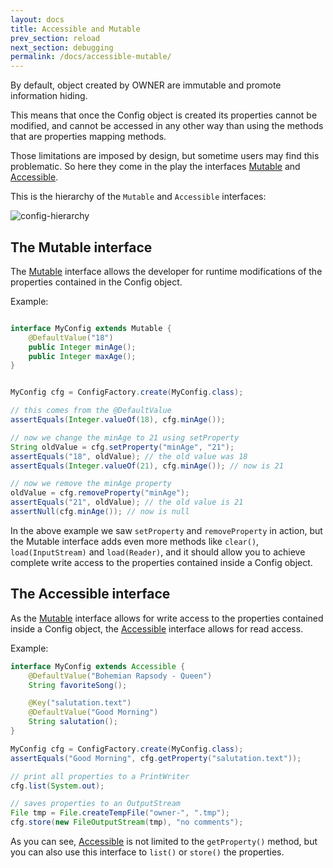```yaml
---
layout: docs
title: Accessible and Mutable
prev_section: reload
next_section: debugging
permalink: /docs/accessible-mutable/
---
```


By default, object created by OWNER are immutable and promote information hiding.

This means that once the Config object is created its properties cannot be modified, and cannot be accessed in any other
way than using the methods that are properties mapping methods.

Those limitations are imposed by design, but sometime users may find this problematic. So here they come in the play the
interfaces [Mutable] and [Accessible].

  [Mutable]: https://matteobaccan.github.io/owner/apidocs/latest/io/github/qubitpi/owner/Mutable.html
  [Accessible]: https://matteobaccan.github.io/owner/apidocs/latest/io/github/qubitpi/owner/Accessible.html

This is the hierarchy of the `Mutable` and `Accessible` interfaces:

![config-hierarchy]({{site.url}}/img/config-hierarchy.png)

The Mutable interface
---------------------

The [Mutable] interface allows the developer for runtime modifications of the properties contained in the Config object.

Example:

```java

interface MyConfig extends Mutable {
    @DefaultValue("18")
    public Integer minAge();
    public Integer maxAge();
}


MyConfig cfg = ConfigFactory.create(MyConfig.class);

// this comes from the @DefaultValue
assertEquals(Integer.valueOf(18), cfg.minAge());

// now we change the minAge to 21 using setProperty
String oldValue = cfg.setProperty("minAge", "21");
assertEquals("18", oldValue); // the old value was 18
assertEquals(Integer.valueOf(21), cfg.minAge()); // now is 21

// now we remove the minAge property
oldValue = cfg.removeProperty("minAge");
assertEquals("21", oldValue); // the old value is 21
assertNull(cfg.minAge()); // now is null
```

In the above example we saw `setProperty` and `removeProperty` in action, but the Mutable interface adds even more
methods like `clear()`, `load(InputStream)` and `load(Reader)`, and it should allow you to achieve complete write access
to the properties contained inside a Config object.

The Accessible interface
------------------------

As the [Mutable] interface allows for write access to the properties contained inside a Config object, the [Accessible]
interface allows for read access.

Example:

```java
interface MyConfig extends Accessible {
    @DefaultValue("Bohemian Rapsody - Queen")
    String favoriteSong();

    @Key("salutation.text")
    @DefaultValue("Good Morning")
    String salutation();
}

MyConfig cfg = ConfigFactory.create(MyConfig.class);
assertEquals("Good Morning", cfg.getProperty("salutation.text"));

// print all properties to a PrintWriter
cfg.list(System.out);

// saves properties to an OutputStream
File tmp = File.createTempFile("owner-", ".tmp");
cfg.store(new FileOutputStream(tmp), "no comments");

```

As you can see, [Accessible] is not limited to the `getProperty()` method, but you can also use this
interface to `list()` or `store()` the properties.
